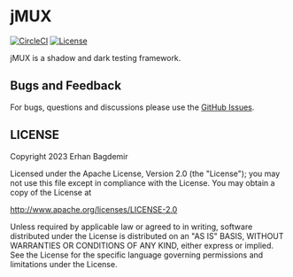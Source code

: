 # jMUX

[![CircleCI](https://dl.circleci.com/status-badge/img/circleci/MijSkLN7jgimc5d7X5xmw1/Cme7KtQEisA8WcpiPBhMCP/tree/main.svg?style=svg&circle-token=7010818212d0b87edb68ac4e0ad06609d52f7426)](https://dl.circleci.com/status-badge/redirect/circleci/MijSkLN7jgimc5d7X5xmw1/Cme7KtQEisA8WcpiPBhMCP/tree/main)
[![License](https://img.shields.io/badge/License-Apache%202.0-blue.svg)](https://opensource.org/licenses/Apache-2.0)

jMUX is a shadow and dark testing framework. 


## Bugs and Feedback

For bugs, questions and discussions please use the [GitHub Issues](https://github.com/notingolmo/jmux/issues).

 
## LICENSE

Copyright 2023 Erhan Bagdemir

Licensed under the Apache License, Version 2.0 (the "License");
you may not use this file except in compliance with the License.
You may obtain a copy of the License at

   http://www.apache.org/licenses/LICENSE-2.0

Unless required by applicable law or agreed to in writing, software
distributed under the License is distributed on an "AS IS" BASIS,
WITHOUT WARRANTIES OR CONDITIONS OF ANY KIND, either express or implied.
See the License for the specific language governing permissions and
limitations under the License.

[license]:LICENSE-2.0.txt
[license img]:https://img.shields.io/badge/License-Apache%202-blue.svg

